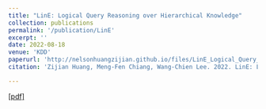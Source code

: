 ```yaml
---
title: "LinE: Logical Query Reasoning over Hierarchical Knowledge"
collection: publications
permalink: '/publication/LinE'
excerpt: ''
date: 2022-08-18
venue: 'KDD'
paperurl: 'http://nelsonhuangzijian.github.io/files/LinE_Logical_Query_Reasoning_over_Hierarchical_Knowledge_Graphs.pdf'
citation: 'Zijian Huang, Meng-Fen Chiang, Wang-Chien Lee. 2022. LinE: Logical Query Reasoning over Hierarchical Knowledge. The 28th ACM SIGKDD Conference on Knowledge Discovery and Data Mining.'

---
```

[[pdf]](http://nelsonhuangzijian.github.io/files/LinE_Logical_Query_Reasoning_over_Hierarchical_Knowledge_Graphs.pdf)
